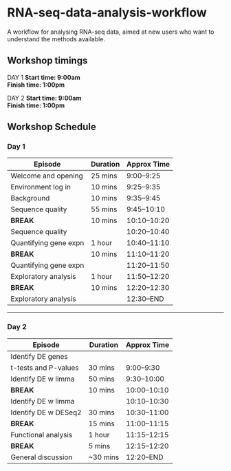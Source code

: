 # RNA-seq-data-analysis-workflow

A workflow for analysing RNA-seq data, aimed at new users who want to understand the methods available.

 ## Workshop timings

DAY 1 
**Start time: 9:00am**  
**Finish time: 1:00pm**  

DAY 2 
**Start time: 9:00am**  
**Finish time: 1:00pm**  

## Workshop Schedule

### Day 1
| Episode                | Duration   | Approx Time  |
|------------------------|------------|--------------|
| Welcome and opening    | 25 mins    | 9:00–9:25    |
| Environment log in     | 10 mins    | 9:25–9:35    |
| Background             | 10 mins    | 9:35–9:45    |
| Sequence quality       | 55 mins    | 9:45–10:10   |
| **BREAK**              | 10 mins    | 10:10–10:20  |
| Sequence quality       |            | 10:20–10:40  |
| Quantifying gene expn  | 1 hour     | 10:40–11:10  |
| **BREAK**              | 10 mins    | 11:10–11:20  |
| Quantifying gene expn  |            | 11:20–11:50  |
| Exploratory analysis   | 1 hour     | 11:50–12:20  |
| **BREAK**              | 10 mins    | 12:20–12:30  |
| Exploratory analysis   |            | 12:30–END    |

---

### Day 2
| Episode                  | Duration   | Approx Time  |
|---------------------------|------------|--------------|
| Identify DE genes         |            |              |
| t-tests and P-values      | 30 mins    | 9:00–9:30    |
| Identify DE w limma       | 50 mins    | 9:30–10:00   |
| **BREAK**                 | 10 mins    | 10:00–10:10  |
| Identify DE w limma       |            | 10:10–10:30  |
| Identify DE w DESeq2      | 30 mins    | 10:30–11:00  |
| **BREAK**                 | 15 mins    | 11:00–11:15  |
| Functional analysis       | 1 hour     | 11:15–12:15  |
| **BREAK**                 | 5 mins     | 12:15–12:20  |
| General discussion        | ~30 mins   | 12:20–END    |
